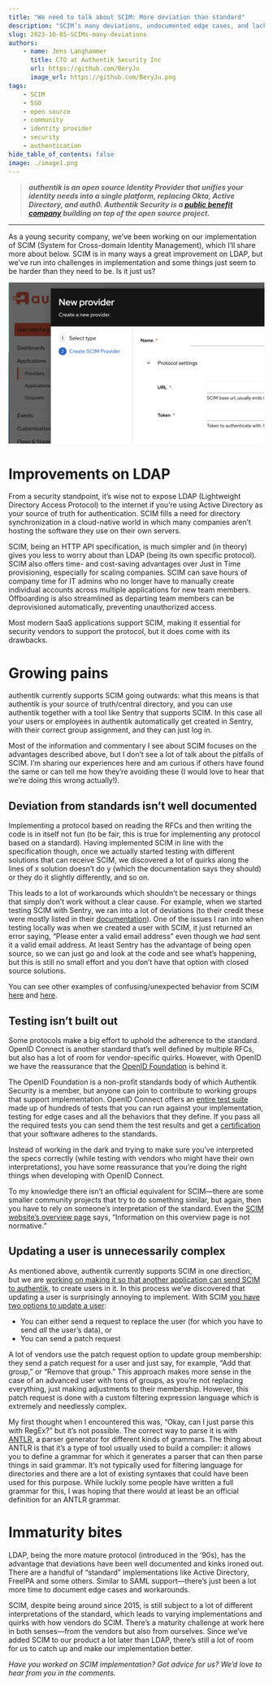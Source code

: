 ```yaml
---
title: "We need to talk about SCIM: More deviation than standard"
description: "SCIM’s many deviations, undocumented edge cases, and lack of official test coverage make it an especially complex protocol to implement."
slug: 2023-10-05-SCIMs-many-deviations
authors:
    - name: Jens Langhammer
      title: CTO at Authentik Security Inc
      url: https://github.com/BeryJu
      image_url: https://github.com/BeryJu.png
tags:
    - SCIM
    - SSO
    - open source
    - community
    - identity provider
    - security
    - authentication
hide_table_of_contents: false
image: ./image1.png
---
```


> **_authentik is an open source Identity Provider that unifies your identity needs into a single platform, replacing Okta, Active Directory, and auth0. Authentik Security is a [public benefit company](https://github.com/OpenCoreVentures/ocv-public-benefit-company/blob/main/ocv-public-benefit-company-charter.md) building on top of the open source project._**

---

As a young security company, we’ve been working on our implementation of SCIM (System for Cross-domain Identity Management), which I’ll share more about below. SCIM is in many ways a great improvement on LDAP, but we’ve run into challenges in implementation and some things just seem to be harder than they need to be. Is it just us?

!["authentik admin interface"](./image1.png)

<!--truncate-->

# Improvements on LDAP

From a security standpoint, it’s wise not to expose LDAP (Lightweight Directory Access Protocol) to the internet if you’re using Active Directory as your source of truth for authentication. SCIM fills a need for directory synchronization in a cloud-native world in which many companies aren’t hosting the software they use on their own servers.

SCIM, being an HTTP API specification, is much simpler and (in theory) gives you less to worry about than LDAP (being its own specific protocol). SCIM also offers time- and cost-saving advantages over Just in Time provisioning, especially for scaling companies. SCIM can save hours of company time for IT admins who no longer have to manually create individual accounts across multiple applications for new team members. Offboarding is also streamlined as departing team members can be deprovisioned automatically, preventing unauthorized access.

Most modern SaaS applications support SCIM, making it essential for security vendors to support the protocol, but it does come with its drawbacks.

# Growing pains

authentik currently supports SCIM going outwards: what this means is that authentik is your source of truth/central directory, and you can use authentik together with a tool like Sentry that supports SCIM. In this case all your users or employees in authentik automatically get created in Sentry, with their correct group assignment, and they can just log in.

Most of the information and commentary I see about SCIM focuses on the advantages described above, but I don’t see a lot of talk about the pitfalls of SCIM. I’m sharing our experiences here and am curious if others have found the same or can tell me how they’re avoiding these (I would love to hear that we’re doing this wrong actually!).

## Deviation from standards isn’t well documented

Implementing a protocol based on reading the RFCs and then writing the code is in itself not fun (to be fair, this is true for implementing any protocol based on a standard). Having implemented SCIM in line with the specification though, once we actually started testing with different solutions that can receive SCIM, we discovered a lot of quirks along the lines of x solution doesn’t do y (which the documentation says they should) or they do it slightly differently, and so on.

This leads to a lot of workarounds which shouldn’t be necessary or things that simply don’t work without a clear cause. For example, when we started testing SCIM with Sentry, we ran into a lot of deviations (to their credit these were mostly listed in their [documentation](https://docs.sentry.io/product/accounts/sso/#scim-provisioning)). One of the issues I ran into when testing locally was when we created a user with SCIM, it just returned an error saying, “Please enter a valid email address” even though we _had_ sent it a valid email address. At least Sentry has the advantage of being open source, so we can just go and look at the code and see what’s happening, but this is still no small effort and you don’t have that option with closed source solutions.

You can see other examples of confusing/unexpected behavior from SCIM [here](https://github.com/goauthentik/authentik/issues/5396) and [here](https://github.com/goauthentik/authentik/issues/6695).

## Testing isn’t built out

Some protocols make a big effort to uphold the adherence to the standard. OpenID Connect is another standard that’s well defined by multiple RFCs, but also has a lot of room for vendor-specific quirks. However, with OpenID we have the reassurance that the [OpenID Foundation](https://openid.net/foundation/) is behind it.

The OpenID Foundation is a non-profit standards body of which Authentik Security is a member, but anyone can join to contribute to working groups that support implementation. OpenID Connect offers an [entire test suite](https://openid.net/certification/about-conformance-suite/) made up of hundreds of tests that you can run against your implementation, testing for edge cases and all the behaviors that they define. If you pass all the required tests you can send them the test results and get a [certification](https://openid.net/certification/) that your software adheres to the standards.

Instead of working in the dark and trying to make sure you’ve interpreted the specs correctly (while testing with vendors who might have their own interpretations), you have some reassurance that you’re doing the right things when developing with OpenID Connect.

To my knowledge there isn’t an official equivalent for SCIM—there are some smaller community projects that try to do something similar, but again, then you have to rely on someone’s interpretation of the standard. Even the [SCIM website’s overview page](https://scim.cloud/) says, “Information on this overview page is not normative.”

## Updating a user is unnecessarily complex

As mentioned above, authentik currently supports SCIM in one direction, but we are [working on making it so that another application can send SCIM to authentik](https://github.com/goauthentik/authentik/pull/3051), to create users in it. In this process we’ve discovered that updating a user is surprisingly annoying to implement. With SCIM [you have two options to update a user](https://datatracker.ietf.org/doc/html/rfc7644#autoid-22):

-   You can either send a request to replace the user (for which you have to send _all_ the user’s data), or
-   You can send a patch request

A lot of vendors use the patch request option to update group membership: they send a patch request for a user and just say, for example, “Add that group,” or “Remove that group.” This approach makes more sense in the case of an advanced user with tons of groups, as you’re not replacing everything, just making adjustments to their membership. However, this patch request is done with a custom filtering expression language which is extremely and needlessly complex.

My first thought when I encountered this was, “Okay, can I just parse this with RegEx?” but it’s not possible. The correct way to parse it is with [ANTLR](https://www.antlr.org/), a parser generator for different kinds of grammars. The thing about ANTLR is that it’s a type of tool usually used to build a compiler: it allows you to define a grammar for which it generates a parser that can then parse things in said grammar. It’s not typically used for filtering language for directories and there are a lot of existing syntaxes that could have been used for this purpose. While luckily some people have written a full grammar for this, I was hoping that there would at least be an official definition for an ANTLR grammar.

# Immaturity bites

LDAP, being the more mature protocol (introduced in the ‘90s), has the advantage that deviations have been well documented and kinks ironed out. There are a handful of “standard” implementations like Active Directory, FreeIPA and some others. Similar to SAML support—there’s just been a lot more time to document edge cases and workarounds.

SCIM, despite being around since 2015, is still subject to a lot of different interpretations of the standard, which leads to varying implementations and quirks with how vendors do SCIM. There’s a maturity challenge at work here in both senses—from the vendors but also from ourselves. Since we’ve added SCIM to our product a lot later than LDAP, there’s still a lot of room for us to catch up and make our implementation better.

_Have you worked on SCIM implementation? Got advice for us? We’d love to hear from you in the comments._
